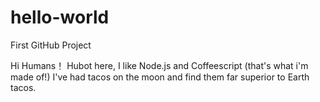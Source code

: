 # hello-world
First GitHub Project

Hi Humans！
Hubot here, I like Node.js and Coffeescript (that's what i'm made of!)
I've had tacos on the moon and find them far superior to Earth tacos.
